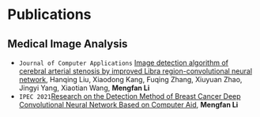 
#  Publications 
## Medical Image Analysis
- `Journal of Computer Applications` [Image detection algorithm of cerebral arterial stenosis by improved Libra region-convolutional neural network](http://www.joca.cn/EN/10.11772/j.issn.1001-9081.2021071206), Hanqing Liu, Xiaodong Kang, Fuqing Zhang, Xiuyuan Zhao, Jingyi Yang, Xiaotian Wang, **Mengfan Li**
- `IPEC 2021`[Research on the Detection Method of Breast Cancer Deep Convolutional Neural Network Based on Computer Aid](https://ieeexplore.ieee.org/abstract/document/9421338), **Mengfan Li**

